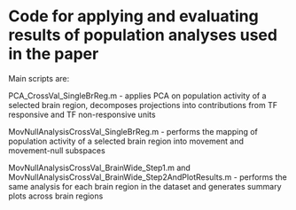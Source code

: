 # Code for applying and evaluating results of population analyses used in the paper 

Main scripts are:

PCA_CrossVal_SingleBrReg.m - applies PCA on population activity of a selected brain region, decomposes projections into contributions from TF responsive and TF non-responsive units 

MovNullAnalysisCrossVal_SingleBrReg.m - performs the mapping of population activity of a selected brain region into movement and movement-null subspaces

MovNullAnalysisCrossVal_BrainWide_Step1.m and MovNullAnalysisCrossVal_BrainWide_Step2AndPlotResults.m - performs the same analysis for each brain region in the dataset and generates summary plots across brain regions 


